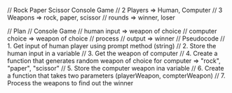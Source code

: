 // Rock Paper Scissor Console Game
// 2 Players => Human, Computer
// 3 Weapons => rock, paper, scissor
// rounds => winner, loser

// Plan
// Console Game
// human input => weapon of choice
// computer choice => weapon of choice
// process
// output => winner
// Pseudocode
// 1. Get input of human player using prompt method (string)
// 2. Store the human input in a variable
// 3. Get the weapon of computer
// 4. Create a function that generates random weapon of choice for computer => "rock", "paper", "scissor"
// 5. Store the computer weapon ina variable
// 6. Create a function that takes two parameters (playerWeapon, compterWeapon)
// 7. Process the weapons to find out the winner
